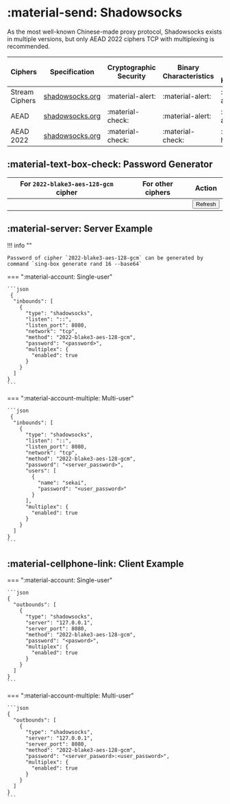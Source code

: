 # :material-send: Shadowsocks

As the most well-known Chinese-made proxy protocol,
Shadowsocks exists in multiple versions,
but only AEAD 2022 ciphers TCP with multiplexing is recommended.

| Ciphers        | Specification                                              | Cryptographic Security | Binary Characteristics | Active Detect Hiddenness |
|----------------|------------------------------------------------------------|------------------------|------------------------|--------------------------|
| Stream Ciphers | [shadowsocks.org](https://shadowsocks.org/doc/stream.html) | :material-alert:       | :material-alert:       | :material-alert:         |
| AEAD           | [shadowsocks.org](https://shadowsocks.org/doc/aead.html)   | :material-check:       | :material-alert:       | :material-alert:         |
| AEAD 2022      | [shadowsocks.org](https://shadowsocks.org/doc/sip022.html) | :material-check:       | :material-check:       | :material-help:          |

## :material-text-box-check: Password Generator


| For `2022-blake3-aes-128-gcm` cipher | For other ciphers             | Action                                        |
|--------------------------------------|-------------------------------|-----------------------------------------------|
| <code id="password_16"><code>        | <code id="password_32"><code> | <button onclick="generate()">Refresh</button> |

<script>
    function generatePassword(element, length) {
        const array = new Uint8Array(length);
        window.crypto.getRandomValues(array);
        document.getElementById(element).textContent = btoa(String.fromCharCode.apply(null, array));
    }
    function generate() {
      generatePassword("password_16", 16);
      generatePassword("password_32", 32);
    }
    generate();
</script>

## :material-server: Server Example

!!! info ""

    Password of cipher `2022-blake3-aes-128-gcm` can be generated by command `sing-box generate rand 16 --base64`

=== ":material-account: Single-user"

    ```json
     {
      "inbounds": [
        {
          "type": "shadowsocks",
          "listen": "::",
          "listen_port": 8080,
          "network": "tcp",
          "method": "2022-blake3-aes-128-gcm",
          "password": "<password>",
          "multiplex": {
            "enabled": true
          }
        }
      ]
    }
    ```

=== ":material-account-multiple: Multi-user"

    ```json
     {
      "inbounds": [
        {
          "type": "shadowsocks",
          "listen": "::",
          "listen_port": 8080,
          "network": "tcp",
          "method": "2022-blake3-aes-128-gcm",
          "password": "<server_password>",
          "users": [
            {
              "name": "sekai",
              "password": "<user_password>"
            }
          ],
          "multiplex": {
            "enabled": true
          }
        }
      ]
    }
    ```

## :material-cellphone-link: Client Example

=== ":material-account: Single-user"

    ```json
    {
      "outbounds": [
        {
          "type": "shadowsocks",
          "server": "127.0.0.1",
          "server_port": 8080,
          "method": "2022-blake3-aes-128-gcm",
          "password": "<pasword>",
          "multiplex": {
            "enabled": true
          }
        }
      ]
    }
    ```

=== ":material-account-multiple: Multi-user"

    ```json
    {
      "outbounds": [
        {
          "type": "shadowsocks",
          "server": "127.0.0.1",
          "server_port": 8080,
          "method": "2022-blake3-aes-128-gcm",
          "password": "<server_pasword>:<user_password>",
          "multiplex": {
            "enabled": true
          }
        }
      ]
    }
    ```
